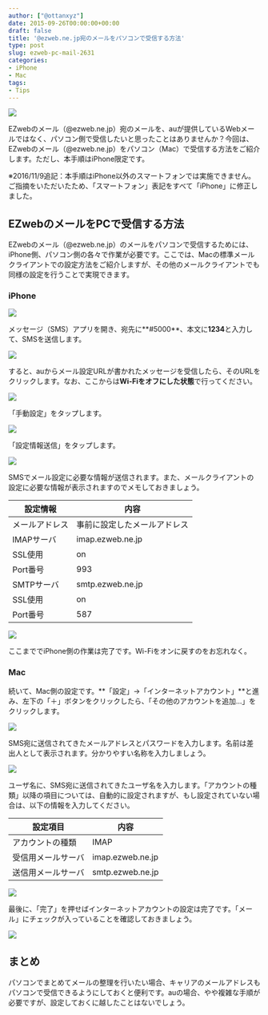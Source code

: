```yaml
---
author: ["@ottanxyz"]
date: 2015-09-26T00:00:00+00:00
draft: false
title: '@ezweb.ne.jp宛のメールをパソコンで受信する方法'
type: post
slug: ezweb-pc-mail-2631
categories:
- iPhone
- Mac
tags:
- Tips
---
```


![](/uploads/2015/09/150925-5605def52d814.png)

EZwebのメール（@ezweb.ne.jp）宛のメールを、auが提供しているWebメールではなく、パソコン側で受信したいと思ったことはありませんか？今回は、EZwebのメール（@ezweb.ne.jp）をパソコン（Mac）で受信する方法をご紹介します。ただし、本手順はiPhone限定です。

※2016/11/9追記：本手順はiPhone以外のスマートフォンでは実施できません。ご指摘をいただいたため、「スマートフォン」表記をすべて「iPhone」に修正しました。

## EZwebのメールをPCで受信する方法

EZwebのメール（@ezweb.ne.jp）のメールをパソコンで受信するためには、iPhone側、パソコン側の各々で作業が必要です。ここでは、Macの標準メールクライアントでの設定方法をご紹介しますが、その他のメールクライアントでも同様の設定を行うことで実現できます。

### iPhone

![](/uploads/2015/09/150925-5605def7f18ee.png)

メッセージ（SMS）アプリを開き、宛先に**#5000**、本文に**1234**と入力して、SMSを送信します。

![](/uploads/2015/09/150925-5605def961c36.png)

すると、auからメール設定URLが書かれたメッセージを受信したら、そのURLをクリックします。なお、ここからは**Wi-Fiをオフにした状態**で行ってください。

![](/uploads/2015/09/150925-5605defac272c.png)

「手動設定」をタップします。

![](/uploads/2015/09/150925-5605defc7127d.png)

「設定情報送信」をタップします。

![](/uploads/2015/09/150925-5605defdb833c.png)

SMSでメール設定に必要な情報が送信されます。また、メールクライアントの設定に必要な情報が表示されますのでメモしておきましょう。

| 設定情報       | 内容                         |
| -------------- | ---------------------------- |
| メールアドレス | 事前に設定したメールアドレス |
| IMAPサーバ     | imap.ezweb.ne.jp             |
| SSL使用        | on                           |
| Port番号       | 993                          |
| SMTPサーバ     | smtp.ezweb.ne.jp             |
| SSL使用        | on                           |
| Port番号       | 587                          |

![](/uploads/2015/09/150926-5605e3ccd75d6.png)

ここまででiPhone側の作業は完了です。Wi-Fiをオンに戻すのをお忘れなく。

### Mac

続いて、Mac側の設定です。**「設定」→「インターネットアカウント」**と進み、左下の「＋」ボタンをクリックしたら、「その他のアカウントを追加...」をクリックします。

![](/uploads/2015/09/150925-5605deff4c0e1.png)

SMS宛に送信されてきたメールアドレスとパスワードを入力します。名前は差出人として表示されます。分かりやすい名称を入力しましょう。

![](/uploads/2015/09/150925-5605df0267689.png)

ユーザ名に、SMS宛に送信されてきたユーザ名を入力します。「アカウントの種類」以降の項目については、自動的に設定されますが、もし設定されていない場合は、以下の情報を入力してください。

| 設定項目           | 内容             |
| ------------------ | ---------------- |
| アカウントの種類   | IMAP             |
| 受信用メールサーバ | imap.ezweb.ne.jp |
| 送信用メールサーバ | smtp.ezweb.ne.jp |

![](/uploads/2015/09/150925-5605df054e450.png)

最後に、「完了」を押せばインターネットアカウントの設定は完了です。「メール」にチェックが入っていることを確認しておきましょう。

![](/uploads/2015/09/150925-5605df06f0237.png)

## まとめ

パソコンでまとめてメールの整理を行いたい場合、キャリアのメールアドレスもパソコンで受信できるようにしておくと便利です。auの場合、やや複雑な手順が必要ですが、設定しておくに越したことはないでしょう。
